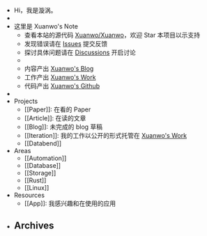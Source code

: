 - Hi，我是漩涡。
-
- 这里是 Xuanwo's Note
	- 查看本站的源代码 [Xuanwo/Xuanwo](https://github.com/Xuanwo/Xuanwo)，欢迎 Star 本项目以示支持
	- 发现错误请在 [Issues](https://github.com/Xuanwo/Xuanwo/issues) 提交反馈
	- 探讨具体问题请在 [Discussions](https://github.com/Xuanwo/Xuanwo/discussions) 开启讨论
	-
	- 内容产出 [Xuanwo's Blog](https://xuanwo.io)
	- 工作产出 [Xuanwo's Work](https://work.xuanwo.io)
	- 代码产出 [Xuanwo's Github](https://github.com/Xuanwo)
-
- Projects
	- [[Paper]]: 在看的 Paper
	- [[Article]]: 在读的文章
	- [[Blog]]: 未完成的 blog 草稿
	- [[Iteration]]: 我的工作以公开的形式托管在 [Xuanwo's Work](https://work.xuanwo.io)
	- [[Databend]]
- Areas
	- [[Automation]]
	- [[Database]]
	- [[Storage]]
	- [[Rust]]
	- [[Linux]]
- Resources
	- [[App]]: 我感兴趣和在使用的应用
- Archives
	-